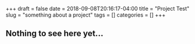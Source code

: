 +++ 
draft = false
date = 2018-09-08T20:16:17-04:00
title = "Project Test"
slug = "something about a project" 
tags = []
categories = []
+++

## Nothing to see here yet...
